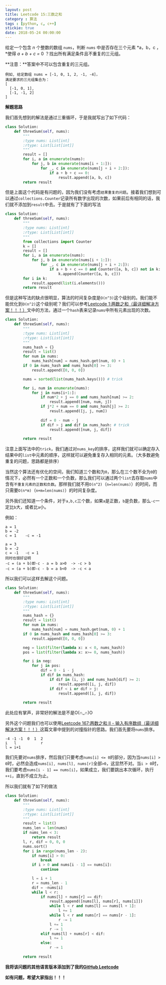 ```yaml
---
layout: post
title: Leetcode 15:三数之和
category : 算法
tags : [python, c, c++]
stickie: true
date: 2018-05-24 00:00:00
---
```


给定一个包含 *n* 个整数的数组 `nums`，判断 `nums` 中是否存在三个元素 *a，b，c ，*使得 *a + b + c =* 0 ？找出所有满足条件且不重复的三元组。

**注意：**答案中不可以包含重复的三元组。

```
例如, 给定数组 nums = [-1, 0, 1, 2, -1, -4]，
满足要求的三元组集合为：
[
  [-1, 0, 1],
  [-1, -1, 2]
]
```

**解题思路**

我们首先想到的解法是通过三重循环，于是我就写出了如下代码：

```python
class Solution:
    def threeSum(self, nums):
        """
        :type nums: List[int]
        :rtype: List[List[int]]
        """
        result = []
        for i, a in enumerate(nums):
            for j, b in enumerate(nums[i + 1:]):
                for _, c in enumerate(nums[j + i + 2:]):
                    if a + b + c == 0:
                        result.append([a, b, c])
        return result
```

但是上面这个代码是有问题的，因为我们没有考虑`结果重复的问题`。接着我们想到可以通过`collections.Counter`记录所有数字出现的次数，如果前后有相同的话，我们就不添加到`result`中去。于是就有了下面的写法

```python
class Solution:
    def threeSum(self, nums):
        """
        :type nums: List[int]
        :rtype: List[List[int]]
        """
        from collections import Counter
        k = []
        result = []
        for i, a in enumerate(nums):
            for j, b in enumerate(nums[i + 1:]):
                for _, c in enumerate(nums[j + i + 2:]):
                    if a + b + c == 0 and Counter([a, b, c]) not in k:
                        k.append(Counter([a, b, c]))
        for i in k:
            result.append(list(i.elements()))
        return result
```

但是这种写法的缺点很明显，算法的时间复杂度是`O(n^3)`这个级别的。我们能不能优化到`O(n^2)`这个级别呢？我们可以参考[Leetcode 1:两数之和（最详细解决方案！！！）](https://blog.csdn.net/qq_17550379/article/details/80435039)文中的方法，通过一个`hash`表来记录`nums`中所有元素出现的次数。

```python
class Solution:
    def threeSum(self, nums):
        """
        :type nums: List[int]
        :rtype: List[List[int]]
        """
        nums_hash = {}
        result = list()
        for num in nums:
            nums_hash[num] = nums_hash.get(num, 0) + 1
        if 0 in nums_hash and nums_hash[0] >= 3:
            result.append([0, 0, 0])

        nums = sorted(list(nums_hash.keys())) # trick

        for i, num in enumerate(nums):
            for j in nums[i+1:]:
                if num*2 + j == 0 and nums_hash[num] >= 2:
                    result.append([num, num, j])
                if j*2 + num == 0 and nums_hash[j] >= 2:
                    result.append([j, j, num])
                
                dif = 0 - num - j
                if dif > j and dif in nums_hash: # trick
                    result.append([num, j, dif])
                    
        return result
```

注意上面写法中的`trick`，我们通过对`nums_key`的排序，这样我们就可以确定存入结果中的`list`中元素的顺序，这样就可以避免重复存入相同的元素。（大多数避免重复的问题，思路都是排序）

当然这个算法还有优化的空间，我们知道三个数和为`0`，那么在三个数不全为`0`的情况下，必然有一个正数和一个负数，那么我们可以通过两个`list`去存取`nums`中含有`不重复元素的正数和负数`。那样我们就不用`O(n^2)`（`n=len(nums)`）的时间，而只需要`O(n*m)`（`n+m=len(nums)`）的时间复杂度。

另外我们还知道一个条件，对于`a,b,c`三个数，如果`a`是正数，`b`是负数，那么`-c`一定比`b`大，或者比`a`小。

例如：

```
a = 1
b = -2 
c = 1    -c = -1

a = 3
b = -2
c = -1   -c = 1
同时也很好证明
-c = (a + b)即-c - a = b a>0  -> -c > b
-c = (a + b)即-c - b = a b<0  -> -c < a
```

所以我们可以这样去解这个问题。

```python
class Solution:
    def threeSum(self, nums):
        """
        :type nums: List[int]
        :rtype: List[List[int]]
        """
        nums_hash = {}
        result = list()
        for num in nums:
            nums_hash[num] = nums_hash.get(num, 0) + 1
        if 0 in nums_hash and nums_hash[0] >= 3:
            result.append([0, 0, 0])

        neg = list(filter(lambda x: x < 0, nums_hash))
        pos = list(filter(lambda x: x>= 0, nums_hash))

        for i in neg:
            for j in pos:
                dif = 0 - i - j
                if dif in nums_hash:
                    if dif in (i, j) and nums_hash[dif] >= 2:
                        result.append([i, j, dif])
                    if dif < i or dif > j:
                        result.append([i, j, dif])
                    
        return result
```

此处应有掌声，非常好的解法是不是O(∩_∩)O

另外这个问题我们也可以使用[Leetcode 167:两数之和 II - 输入有序数组（最详细解决方案！！！）](https://blog.csdn.net/qq_17550379/article/details/80512745)这篇文章中提到的对撞指针的思路。我们首先要将`nums`排序。

```
-4 -1 -1  0  1  2
i   l           r
l = i+1
```

我们先要对`nums`排序，然后我们只要考虑`nums[i] <= 0`的部分，因为当`nums[i] > 0`时，必然会造成`nums[i], nums[l], nums[r]`全部`>0`，这显然不对。当`i > 0`时，我们要考虑`nums[i - 1] == nums[i]`，如果成立，我们要跳出本次循环，执行`++i`，直到不成立为止。

所以我们就有了如下的做法

```python
class Solution:
    def threeSum(self, nums):
        """
        :type nums: List[int]
        :rtype: List[List[int]]
        """
        result = list()
        nums_len = len(nums)
        if nums_len < 3:
            return result
        l, r, dif = 0, 0, 0
        nums.sort()
        for i in range(nums_len - 2):
            if nums[i] > 0: 
                break
            if i > 0 and nums[i - 1] == nums[i]:
                continue

            l = i + 1
            r = nums_len - 1
            dif = -nums[i]
            while l < r:
                if nums[l] + nums[r] == dif:
                    result.append([nums[l], nums[r], nums[i]])
                    while l < r and nums[l] == nums[l + 1]:
                        l += 1
                    while l < r and nums[r] == nums[r - 1]:
                        r -= 1
                    l += 1
                    r -= 1
                elif nums[l] + nums[r] < dif:
                    l += 1
                else:
                    r -= 1
        
        return result
```

**我将该问题的其他语言版本添加到了我的[GitHub Leetcode](https://github.com/luliyucoordinate/Leetcode)**

**如有问题，希望大家指出！！！**